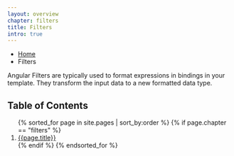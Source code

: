 ```yaml
---
layout: overview
chapter: filters
title: Filters
intro: true
---
```

<ul class="breadcrumbs">
  <li><a href="{{ site.baseurl }}">Home</a></li>
  <li class="current">Filters</li>
</ul>

<!-- <h2>Filters</h2> -->

Angular Filters are typically used to format expressions in bindings in your template. They transform the input data to a new formatted data type.

<h2>Table of Contents</h2>
<ol>
  {% sorted_for page in site.pages | sort_by:order %}
    {% if page.chapter == "filters" %}
      <li>
        <a href="{{ site.baseurl }}{{page.url}}">{{page.title}}</a>
      </li>
    {% endif %}
  {% endsorted_for %}
</ol>